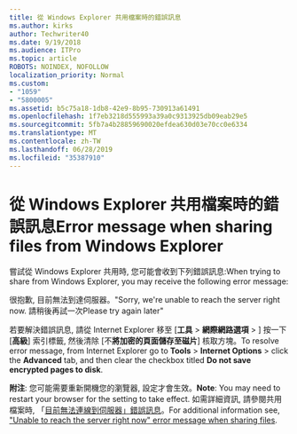 ```yaml
---
title: 從 Windows Explorer 共用檔案時的錯誤訊息
ms.author: kirks
author: Techwriter40
ms.date: 9/19/2018
ms.audience: ITPro
ms.topic: article
ROBOTS: NOINDEX, NOFOLLOW
localization_priority: Normal
ms.custom:
- "1059"
- "5800005"
ms.assetid: b5c75a18-1db8-42e9-8b95-730913a61491
ms.openlocfilehash: 1f7eb3218d555993a39a0c9313925db09eab29e5
ms.sourcegitcommit: 5fb7a4b28859690020efdea630d03e70cc0e6334
ms.translationtype: MT
ms.contentlocale: zh-TW
ms.lasthandoff: 06/28/2019
ms.locfileid: "35387910"
---
```

# <a name="error-message-when-sharing-files-from-windows-explorer"></a><span data-ttu-id="984d4-102">從 Windows Explorer 共用檔案時的錯誤訊息</span><span class="sxs-lookup"><span data-stu-id="984d4-102">Error message when sharing files from Windows Explorer</span></span>

<span data-ttu-id="984d4-103">嘗試從 Windows Explorer 共用時, 您可能會收到下列錯誤訊息:</span><span class="sxs-lookup"><span data-stu-id="984d4-103">When trying to share from Windows Explorer, you may receive the following error message:</span></span>
  
<span data-ttu-id="984d4-104">很抱歉, 目前無法到達伺服器。</span><span class="sxs-lookup"><span data-stu-id="984d4-104">"Sorry, we're unable to reach the server right now.</span></span> <span data-ttu-id="984d4-105">請稍後再試一次</span><span class="sxs-lookup"><span data-stu-id="984d4-105">Please try again later"</span></span>
  
<span data-ttu-id="984d4-106">若要解決錯誤訊息, 請從 Internet Explorer 移至 [**工具** \> **網際網路選項** \> ] 按一下 [**高級**] 索引標籤, 然後清除 [不**將加密的頁面儲存至磁片**] 核取方塊。</span><span class="sxs-lookup"><span data-stu-id="984d4-106">To resolve error message, from Internet Explorer go to **Tools** \> **Internet Options** \> click the **Advanced** tab, and then clear the checkbox titled **Do not save encrypted pages to disk**.</span></span>
  
 <span data-ttu-id="984d4-107">**附注**: 您可能需要重新開機您的瀏覽器, 設定才會生效。</span><span class="sxs-lookup"><span data-stu-id="984d4-107">**Note**: You may need to restart your browser for the setting to take effect.</span></span> <span data-ttu-id="984d4-108">如需詳細資訊, 請參閱共用檔案時, 「[目前無法連線到伺服器」錯誤訊息](https://go.microsoft.com/fwlink/?linkid=2022914)。</span><span class="sxs-lookup"><span data-stu-id="984d4-108">For additional information see, ["Unable to reach the server right now" error message when sharing files](https://go.microsoft.com/fwlink/?linkid=2022914).</span></span>
  